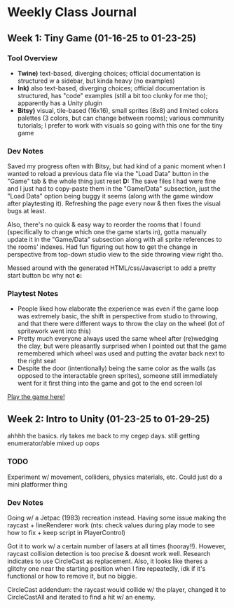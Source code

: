 # Weekly Class Journal

## Week 1: Tiny Game (01-16-25 to 01-23-25)
### Tool Overview
- **Twine)** text-based, diverging choices; official documentation is structured w a sidebar, but kinda heavy (no examples)
- **Ink)** also text-based, diverging choices; official documentation is structured, has "code" examples (still a bit too clunky for me tho); apparently has a Unity plugin
- **Bitsy)** visual, tile-based (16x16), small sprites (8x8) and limited colors palettes (3 colors, but can change between rooms); various community tutorials; I prefer to work with visuals so going with this one for the tiny game

### Dev Notes
Saved my progress often with Bitsy, but had kind of a panic moment when I wanted to reload a previous data file via the "Load Data" button in the "Game" tab & the whole thing just reset **D:** The save files I had were fine and I just had to copy-paste them in the "Game/Data" subsection, just the "Load Data" option being buggy it seems (along with the game window after playtesting it). Refreshing the page every now & then fixes the visual bugs at least.

Also, there's no quick & easy way to reorder the rooms that I found (specifically to change which one the game starts in), gotta manually update it in the "Game/Data" subsection along with all sprite references to the rooms' indexes. Had fun figuring out how to get the change in perspective from top-down studio view to the side throwing view right tho.

Messed around with the generated HTML/css/Javascript to add a pretty start button bc why not **c:**

### Playtest Notes
- People liked how elaborate the experience was even if the game loop was extremely basic, the shift in perspective from studio to throwing, and that there were different ways to throw the clay on the wheel (lot of spritework went into this)
- Pretty much everyone always used the same wheel after (re)wedging the clay, but were pleasantly surprised when I pointed out that the game remembered which wheel was used and putting the avatar back next to the right seat
- Despite the door (intentionally) being the same color as the walls (as opposed to the interactable green sprites), someone still immediately went for it first thing into the game and got to the end screen lol

[Play the game here!](https://zettamarge.github.io/cart-315/Projects/1_TinyGame/POTTERY_GOBLIN.html)

## Week 2: Intro to Unity (01-23-25 to 01-29-25)
ahhhh the basics. rly takes me back to my cegep days. still getting enumerator/able mixed up oops

### TODO
Experiment w/ movement, colliders, physics materials, etc. Could just do a mini platformer thing

### Dev Notes
Going w/ a Jetpac (1983) recreation instead. Having some issue making the raycast + lineRenderer work (nts: check values during play mode to see how to fix + keep script in PlayerControl)

Got it to work w/ a certain number of lasers at all times (hooray!!). However, raycast collision detection is too precise & doesnt work well. Research indicates to use CircleCast as replacement. Also, it looks like theres a glitchy one near the starting position when I fire repeatedly, idk if it's functional or how to remove it, but no biggie.

CircleCast addendum: the raycast would collide w/ the player, changed it to CircleCastAll and iterated to find a hit w/ an enemy.